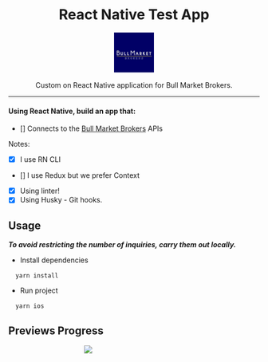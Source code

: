 <div align="center">
  <h1>React Native Test App</h1>

  <a href="https://www.bullmarketbrokers.com/">
    <img
      width="80"
      alt="Bull Market Brokers Logo"
      src="./assets/logo-bull.jpg"
    />
  </a>

  <p>Custom on React Native application for Bull Market Brokers.</p>
</div>

<hr />

#### Using React Native, build an app that:

- [] Connects to the [Bull Market Brokers](https://www.bullmarketbrokers.com/) APIs

Notes:

- [x] I use RN CLI
- [] I use Redux but we prefer Context
- [x] Using linter!
- [x] Using Husky - Git hooks.

## Usage

**_To avoid restricting the number of inquiries, carry them out locally._**

- Install dependencies

```
  yarn install
```

- Run project

```
  yarn ios
```

## Previews Progress

<div style="display: flex;
align-items: center;
justify-content: center;
margin-bottom: 100px
">
  <img src="./assets/demo.gif" width="200">
</div>

